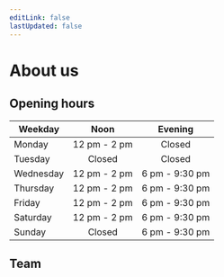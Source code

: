 ```yaml
---
editLink: false
lastUpdated: false
---
```


# About us

## Opening hours

| Weekday   | Noon                                                                     | Evening                                                                    |
| --------- |:------------------------------------------------------------------------:|:--------------------------------------------------------------------------:|
| Monday    | <time datetime="12:00">12 pm</time> - <time datetime="14:00">2 pm</time> | Closed                                                                     |
| Tuesday   | Closed                                                                   | Closed                                                                     |
| Wednesday | <time datetime="12:00">12 pm</time> - <time datetime="14:00">2 pm</time> | <time datetime="18:00">6 pm</time> - <time datetime="21:30">9:30 pm</time> |
| Thursday  | <time datetime="12:00">12 pm</time> - <time datetime="14:00">2 pm</time> | <time datetime="18:00">6 pm</time> - <time datetime="21:30">9:30 pm</time> |
| Friday    | <time datetime="12:00">12 pm</time> - <time datetime="14:00">2 pm</time> | <time datetime="18:00">6 pm</time> - <time datetime="21:30">9:30 pm</time> |
| Saturday  | <time datetime="12:00">12 pm</time> - <time datetime="14:00">2 pm</time> | <time datetime="18:00">6 pm</time> - <time datetime="21:30">9:30 pm</time> |
| Sunday    | Closed                                                                   | <time datetime="18:00">6 pm</time> - <time datetime="21:30">9:30 pm</time> |

## Team

<Team />

